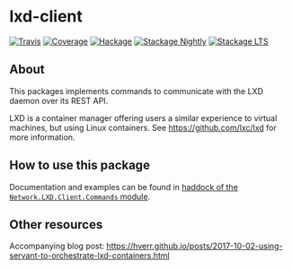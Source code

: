 lxd-client
==========

[![Travis](https://travis-ci.org/hverr/haskell-lxd-client.svg?branch=master)](https://travis-ci.org/hverr/haskell-lxd-client)
[![Coverage](https://coveralls.io/repos/github/hverr/haskell-lxd-client/badge.svg?branch=master)](https://coveralls.io/github/hverr/haskell-lxd-client?branch=master)
[![Hackage](https://img.shields.io/hackage/v/lxd-client.svg?maxAge=2592000)](https://hackage.haskell.org/package/lxd-client)
[![Stackage Nightly](http://stackage.org/package/lxd-client/badge/nightly)](http://stackage.org/nightly/package/lxd-client)
[![Stackage LTS](http://stackage.org/package/lxd-client/badge/lts)](http://stackage.org/lts/package/lxd-client)


## About
This packages implements commands to communicate with the LXD daemon over its REST API.

LXD is a container manager offering users a similar experience to virtual machines, but using Linux containers. See https://github.com/lxc/lxd for more information.

## How to use this package
Documentation and examples can be found in [haddock of the `Network.LXD.Client.Commands` module](https://hackage.haskell.org/package/lxd-client/docs/Network-LXD-Client-Commands.html).

## Other resources
Accompanying blog post: https://hverr.github.io/posts/2017-10-02-using-servant-to-orchestrate-lxd-containers.html

